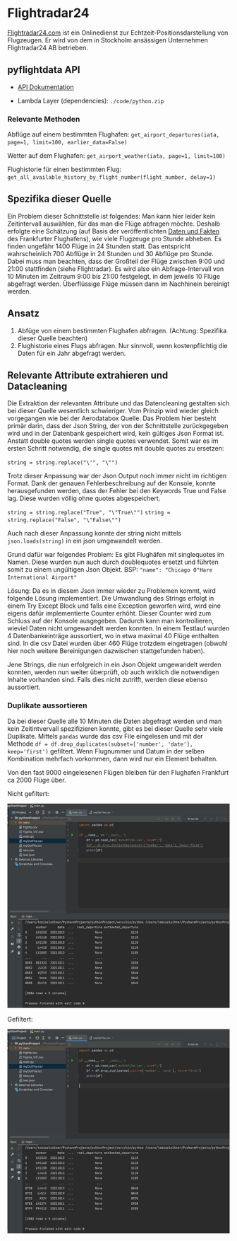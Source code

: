 # Flightradar24

[Flightradar24.com](https://www.flightradar24.com/) ist ein Onlinedienst zur Echtzeit-Positionsdarstellung von Flugzeugen. Er wird von dem in Stockholm ansässigen Unternehmen Flightradar24 AB betrieben.

## pyflightdata API

* [API Dokumentation](https://pyflightdata.readthedocs.io/en/latest/pyflightdata.html)

* Lambda Layer (dependencies): `./code/python.zip`

### Relevante Methoden

Abflüge auf einem bestimmten Flughafen: `get_airport_departures(iata, page=1, limit=100, earlier_data=False)`

Wetter auf dem Flughafen: `get_airport_weather(iata, page=1, limit=100)`

Flughistorie für einen bestimmten Flug: `get_all_available_history_by_flight_number(flight_number, delay=1)`

## Spezifika dieser Quelle

Ein Problem dieser Schnittstelle ist folgendes: Man kann hier leider kein Zeitintervall auswählen, für das man die Flüge abfragen möchte. Deshalb erfolgte eine Schätzung (auf Basis der veröffentlichten [Daten und Fakten](https://www.fraport.com/de/konzern/ueber-uns/zahlen--daten-und-fakten1.html) des Frankfurter Flughafens), wie viele Flugzeuge pro Stunde abheben. Es finden ungefähr 1400 Flüge in 24 Stunden statt. Das entspricht wahrscheinlich 700 Abflüge in 24 Stunden und 30 Abflüge pro Stunde. Dabei muss man beachten, dass der Großteil der Flüge zwischen 9:00 und 21:00 stattfinden (siehe Flightradar). Es wird also ein Abfrage-Intervall von 10 Minuten im Zeitraum 9:00 bis 21:00 festgelegt, in dem jeweils 10 Flüge abgefragt werden. Überflüssige Flüge müssen dann im Nachhinein bereinigt werden.

## Ansatz

1) Abfüge von einem bestimmten Flughafen abfragen. (Achtung: Spezifika dieser Quelle beachten)
2) Flughistorie eines Flugs abfragen. Nur sinnvoll, wenn kostenpflichtig die Daten für ein Jahr abgefragt werden.

## Relevante Attribute extrahieren und Datacleaning

Die Extraktion der relevanten Attribute und das Datencleaning gestalten sich bei dieser Quelle wesentlich schwieriger. Vom Prinzip wird wieder gleich vorgegangen wie bei der Aerodatabox Quelle. Das Problem hier besteht primär darin, dass der Json String, der von der Schnittstelle zurückgegeben wird und in der Datenbank gespeichert wird, kein gültiges Json Format ist. Anstatt double quotes werden single quotes verwendet. Somit war es im ersten Schritt notwendig, die single quotes mit double quotes zu ersetzen:

`string = string.replace("\'", "\"")`

Trotz dieser Anpassung war der Json Output noch immer nicht im richtigen Format. Dank der genauen Fehlerbeschreibung auf der Konsole, konnte herausgefunden werden, dass der Fehler bei den Keywords True und False lag. Diese wurden völlig ohne quotes abgespeichert. 

`string = string.replace("True", "\"True\"")`
`string = string.replace("False", "\"False\"")`


Auch nach dieser Anpassung konnte der string nicht mittels `json.loads(string)` in ein json umgewandelt werden. 

Grund dafür war folgendes Problem: Es gibt Flughäfen mit singlequotes im Namen. Diese wurden nun auch durch doublequotes ersetzt und führten somit zu einem ungültigen Json Objekt. BSP:  `"name": "Chicago O"Hare International Airport"`

Lösung: Da es in diesem Json immer wieder zu Problemen kommt, wird folgende Lösung implementiert. Die Umwandlung des Strings erfolgt in einem Try Except Block und falls eine Exception geworfen wird, wird eine eigens dafür implementierte Counter erhöht. Dieser Counter wird zum Schluss auf der Konsole ausgegeben. Dadurch kann man kontrollieren, wieviel Daten nicht umgewandelt werden konnten. In einem Testlauf wurden 4 Datenbankeinträge aussortiert, wo in etwa maximal 40 Flüge enthalten sind. In die csv Datei wurden über 460 Flüge trotzdem eingetragen (obwohl hier noch weitere Bereinigungen dazwischen stattgefunden haben).

Jene Strings, die nun erfolgreich in ein Json Objekt umgewandelt werden konnten, werden nun weiter überprüft, ob auch wirklich die notwendigen Inhalte vorhanden sind. Falls dies nicht zutrifft, werden diese ebenso aussortiert. 

### Duplikate aussortieren

Da bei dieser Quelle alle 10 Minuten die Daten abgefragt werden und man kein Zeitintvervall spezifizieren konnte, gibt es bei dieser Quelle sehr viele Duplikate. Mittels `pandas` wurde das csv File eingelesen und mit der Methode `df = df.drop_duplicates(subset=['number', 'date'], keep='first')` gefiltert. Wenn Flugnummer und Datum in der selben Kombination mehrfach vorkommen, dann wird nur ein Element behalten.

Von den fast 9000 eingelesenen Flügen bleiben für den Flughafen Frankfurt ca 2000 Flüge über.

Nicht gefiltert: 

![](../Screenshots/not_filtered_flightradar24.png)

Gefiltert:

![](../Screenshots/filtered_flightradar24.png)




